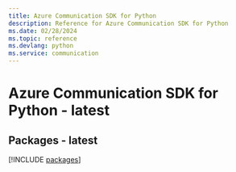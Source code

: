```yaml
---
title: Azure Communication SDK for Python
description: Reference for Azure Communication SDK for Python
ms.date: 02/28/2024
ms.topic: reference
ms.devlang: python
ms.service: communication
---
```

# Azure Communication SDK for Python - latest
## Packages - latest
[!INCLUDE [packages](communication-index.md)]